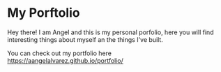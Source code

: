 # My Porftolio

Hey there! I am Angel and this is my personal porfolio, here you will find interesting things about myself
an the things I've built.

You can check out my portfolio here https://aangelalvarez.github.io/portfolio/
